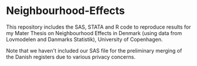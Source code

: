 # Neighbourhood-Effects
This repository includes the SAS, STATA and R code to reproduce results for my Mater Thesis on Neighbourhood Effects in Denmark (using data from Lovmodelen and Danmarks Statistik), University of Copenhagen.

Note that we haven't included our SAS file for the preliminary merging of the Danish registers due to various privacy concerns.

